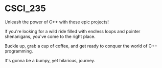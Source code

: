 # CSCI_235

Unleash the power of C++ with these epic projects! 

If you're looking for a wild ride filled with endless loops and pointer shenanigans, you've come to the right place. 

Buckle up, grab a cup of coffee, and get ready to conquer the world of C++ programming. 

It's gonna be a bumpy, yet hilarious, journey.
